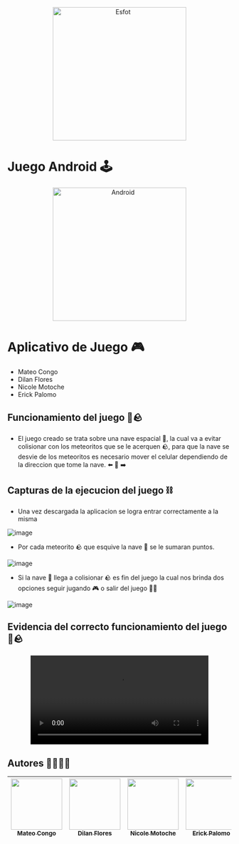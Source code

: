 <div>
<p align='center'>
<img src="https://esfot.epn.edu.ec/images/headers/logo_esfot_buho.png" alt="Esfot" width="300px">
</p>
</div>

  # Juego Android 🕹️
<div>
<p align='center'>
<img src="https://github.com/Einarr07/juego_sencillo_android/assets/85316345/43da8e5d-815d-4c01-9c3d-dffc85e25ef5" alt="Android" width="300px">
</p>
</div>

# Aplicativo de Juego 🎮
- Mateo Congo
- Dilan Flores
- Nicole Motoche
- Erick Palomo

## Funcionamiento del juego 🚀🪨
- El juego creado se trata sobre una nave espacial 🚀, la cual va a evitar colisionar con los meteoritos que se le acerquen 🪨, para que la nave se desvie de los meteoritos es necesario mover el celular dependiendo de la direccion que tome la nave. ⬅️ 📱 ➡️
  
## Capturas de la ejecucion del juego ⛓️
- Una vez descargada la aplicacion se logra entrar correctamente a la misma
  
![image](https://github.com/Einarr07/juego_sencillo_android/assets/85316345/ec2652cb-81d2-48b3-af6d-85ab2e33328a)

- Por cada meteorito 🪨 que esquive la nave 🚀 se le sumaran puntos.
  
![image](https://github.com/Einarr07/juego_sencillo_android/assets/85316345/e2cbd9e4-fa15-4577-bc4d-e231dc195067)

- Si la nave 🚀 llega a colisionar 🪨 es fin del juego la cual nos brinda dos opciones seguir jugando 🎮 o salir del juego 🏃‍♂️
  
![image](https://github.com/Einarr07/juego_sencillo_android/assets/85316345/b44cd0ce-e763-4b04-b00d-bd997db38cd1)

## Evidencia del correcto funcionamiento del juego 🚀🪨 

<div align="center">
  <video src="https://github.com/Einarr07/juego_sencillo_android/assets/85316345/306642da-9223-49a4-8b12-9600c37e3869" width="400" />
</div>
    

## Autores 🫱🏼‍🫲🏽

| [<img src="https://avatars.githubusercontent.com/u/96399138?v=4" width=115><br><sub>Mateo Congo</sub>](https://github.com/Einarr07) | [<img src="https://avatars.githubusercontent.com/u/117755180?v=4" width=115><br><sub>Dilan Flores</sub>](https://github.com/dilan-flores) |  [<img src="https://avatars.githubusercontent.com/u/85316345?v=4" width=115><br><sub>Nicole Motoche</sub>](https://github.com/nicolemotoche29) |  [<img src="https://avatars.githubusercontent.com/u/75103508?v=4" width=115><br><sub>Erick Palomo</sub>](https://github.com/erick200011) |
| :---: | :---: | :---: | :---: |
